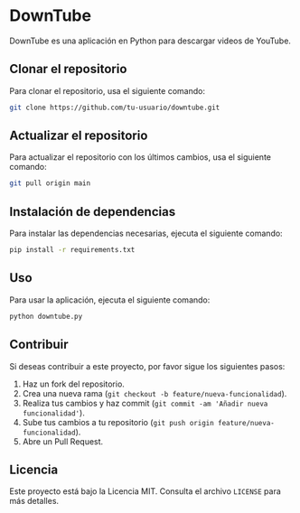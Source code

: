 # DownTube

DownTube es una aplicación en Python para descargar videos de YouTube.

## Clonar el repositorio

Para clonar el repositorio, usa el siguiente comando:

```bash
git clone https://github.com/tu-usuario/downtube.git
```

## Actualizar el repositorio

Para actualizar el repositorio con los últimos cambios, usa el siguiente comando:

```bash
git pull origin main
```

## Instalación de dependencias

Para instalar las dependencias necesarias, ejecuta el siguiente comando:

```bash
pip install -r requirements.txt
```

## Uso

Para usar la aplicación, ejecuta el siguiente comando:

```bash
python downtube.py
```

## Contribuir

Si deseas contribuir a este proyecto, por favor sigue los siguientes pasos:

1. Haz un fork del repositorio.
2. Crea una nueva rama (`git checkout -b feature/nueva-funcionalidad`).
3. Realiza tus cambios y haz commit (`git commit -am 'Añadir nueva funcionalidad'`).
4. Sube tus cambios a tu repositorio (`git push origin feature/nueva-funcionalidad`).
5. Abre un Pull Request.

## Licencia

Este proyecto está bajo la Licencia MIT. Consulta el archivo `LICENSE` para más detalles.
